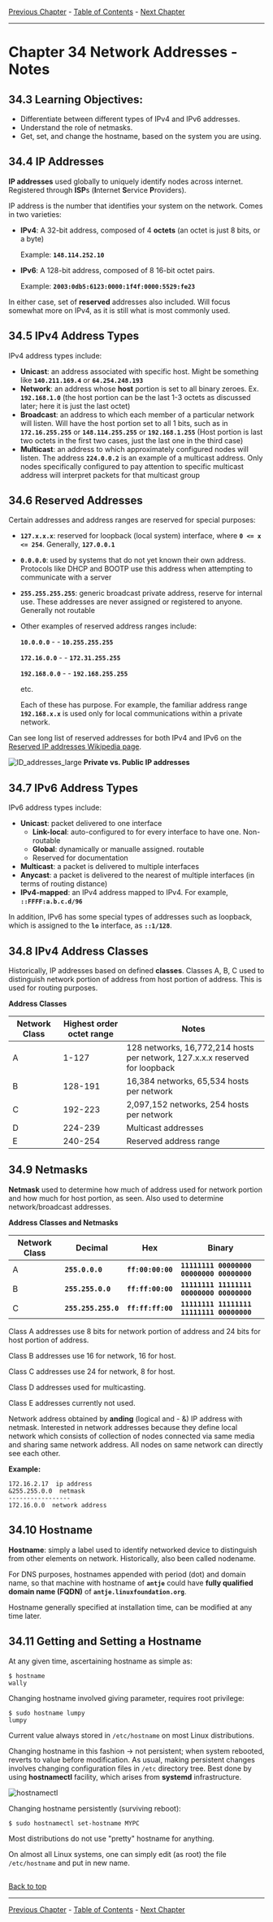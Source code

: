 [Previous Chapter](../Ch33-pam/notes_Ch33.md) - [Table of Contents](../README.md#table-of-contents) - [Next Chapter](../Ch35-networkdevconf/notes_Ch35.md)

---

# Chapter 34 Network Addresses - Notes

## 34.3 Learning Objectives:
- Differentiate between different types of IPv4 and IPv6 addresses.
- Understand the role of netmasks.
- Get, set, and change the hostname, based on the system you are using.


## 34.4 IP Addresses
**IP addresses** used globally to uniquely identify nodes across internet. Registered through <strong>ISP</strong>s (<strong>I</strong>nternet <strong>S</strong>ervice <strong>P</strong>roviders).

IP address is the number that identifies your system on the network. Comes in two varieties:
- **IPv4**: A 32-bit address, composed of 4 **octets** (an octet is just 8 bits, or a byte)

  Example: **`148.114.252.10`**
- **IPv6**: A 128-bit address, composed of 8 16-bit octet pairs.

  Example: **`2003:0db5:6123:0000:1f4f:0000:5529:fe23`**

In either case, set of **reserved** addresses also included. Will focus somewhat more on IPv4, as it is still what is most commonly used.


## 34.5 IPv4 Address Types
IPv4 address types include:
- **Unicast**: an address associated with specific host. Might be something like **`140.211.169.4`** or **`64.254.248.193`**
- **Network**: an address whose **host** portion is set to all binary zeroes. Ex. **`192.168.1.0`** (the host portion can be the last 1-3 octets as discussed later; here it is just the last octet)
- **Broadcast**: an address to which each member of a particular network will listen. Will have the host portion set to all 1 bits, such as in **`172.16.255.255`** or **`148.114.255.255`** or **`192.168.1.255`** (Host portion is last two octets in the first two cases, just the last one in the third case)
- **Multicast**: an address to which approximately configured nodes will listen. The address **`224.0.0.2`** is an example of a multicast address. Only nodes specifically configured to pay attention to specific multicast address will interpret packets for that multicast group


## 34.6 Reserved Addresses
Certain addresses and address ranges are reserved for special purposes:
- **`127.x.x.x`**: reserved for loopback (local system) interface, where **`0 <= x <= 254`**. Generally, **`127.0.0.1`**
- **`0.0.0.0`**: used by systems that do not yet known their own address. Protocols like DHCP and BOOTP use this address when attempting to communicate with a server
- **`255.255.255.255`**: generic broadcast private address, reserve for internal use. These addresses are never assigned or registered to anyone. Generally not routable
- Other examples of reserved address ranges include:

  **`10.0.0.0`** - - **`10.255.255.255`**

  **`172.16.0.0`** - - **`172.31.255.255`**

  **`192.168.0.0`** - - **`192.168.255.255`**

  etc.

  Each of these has purpose. For example, the familiar address range **`192.168.x.x`** is used only for local communications within a private network.

Can see long list of reserved addresses for both IPv4 and IPv6 on the [Reserved IP addresses Wikipedia page](https://en.wikipedia.org/wiki/Reserved_IP_addresses).

![ID_addresses_large](../images/ID_addresses_large.png)
**Private vs. Public IP addresses**


## 34.7 IPv6 Address Types
IPv6 address types include:
- **Unicast**: packet delivered to one interface
  - **Link-local**: auto-configured to for every interface to have one. Non-routable
  - **Global**: dynamically or manualle assigned. routable
  - Reserved for documentation
- **Multicast**: a packet is delivered to multiple interfaces
- **Anycast**: a packet is delivered to the nearest of multiple interfaces (in terms of routing distance)
- **IPv4-mapped**: an IPv4 address mapped to IPv4. For example, **`::FFFF:a.b.c.d/96`**

In addition, IPv6 has some special types of addresses such as loopback, which is assigned to the **`lo`** interface, as **`::1/128`**.


## 34.8 IPv4 Address Classes
Historically, IP addresses based on defined **classes**. Classes A, B, C used to distinguish network portion of address from host portion of address. This is used for routing purposes.

**Address Classes**

Network Class | Highest order octet range | Notes
------------- | ------------------------- | -----
A | 1-127 | 128 networks, 16,772,214 hosts per network, 127.x.x.x reserved for loopback
B | 128-191 | 16,384 networks, 65,534 hosts per network
C | 192-223 | 2,097,152 networks, 254 hosts per network
D | 224-239 | Multicast addresses
E | 240-254 | Reserved address range


## 34.9 Netmasks
**Netmask** used to determine how much of address used for network portion and how much for host portion, as seen. Also used to determine network/broadcast addresses.

**Address Classes and Netmasks**

Network Class | Decimal | Hex | Binary
------------- | ------- | --- | ------
A | **`255.0.0.0`** | **`ff:00:00:00`** | **`11111111 00000000 00000000 00000000`**
B | **`255.255.0.0`** | **`ff:ff:00:00`** | **`11111111 11111111 00000000 00000000`**
C | **`255.255.255.0`** | **`ff:ff:ff:00`** | **`11111111 11111111 11111111 00000000`**

Class A addresses use 8 bits for network portion of address and 24 bits for host portion of address.

Class B addresses use 16 for network, 16 for host.

Class C addresses use 24 for network, 8 for host.

Class D addresses used for multicasting.

Class E addresses currently not used.

Network address obtained by **anding** (logical and - &) IP address with netmask. Interested in network addresses because they define local network which consists of collection of nodes connected via same media and sharing same network address. All nodes on same network can directly see each other.

**Example:**
```shell
172.16.2.17  ip address
&255.255.0.0  netmask
-----------------
172.16.0.0  network address
```


## 34.10 Hostname
**Hostname**: simply a label used to identify networked device to distinguish from other elements on network. Historically, also been called nodename.

For DNS purposes, hostnames appended with period (dot) and domain name, so that machine with hostname of **`antje`** could have **fully qualified domain name (FQDN)** of **`antje.linuxfoundation.org`**.

Hostname generally specified at installation time, can be modified at any time later.


## 34.11 Getting and Setting a Hostname
At any given time, ascertaining hostname as simple as:
```shell
$ hostname
wally
```
Changing hostname involved giving parameter, requires root privilege:
```shell
$ sudo hostname lumpy
lumpy
```
Current value always stored in `/etc/hostname` on most Linux distributions.

Changing hostname in this fashion -> not persistent; when system rebooted, reverts to value before modification. As usual, making persistent changes involves changing configuration files in `/etc` directory tree. Best done by using **hostnamectl** facility, which arises from **systemd** infrastructure.

![hostnamectl](../images/hostnamectl.png)

Changing hostname persistently (surviving reboot):
```shell
$ sudo hostnamectl set-hostname MYPC
```
Most distributions do not use "pretty" hostname for anything.

On almost all Linux systems, one can simply edit (as root) the file `/etc/hostname` and put in new name.





##

[Back to top](#)

---

[Previous Chapter](../Ch33-pam/notes_Ch33.md) - [Table of Contents](../README.md#table-of-contents) - [Next Chapter](../Ch35-networkdevconf/notes_Ch35.md)
